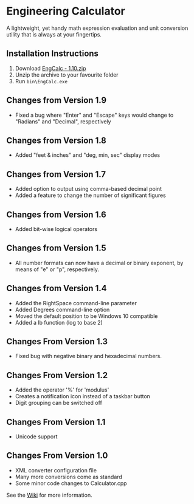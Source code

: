 # Engineering Calculator

A lightweight, yet handy math expression evaluation and unit conversion utility that is always at your fingertips.

## Installation Instructions

1. Download [EngCalc - 1.10.zip](https://sourceforge.net/projects/alwaysontopcalc/files/latest/download)
1. Unzip the archive to your favourite folder
1. Run `bin\EngCalc.exe`

## Changes from Version 1.9

- Fixed a bug where "Enter" and "Escape" keys
  would change to "Radians" and "Decimal", respectively

## Changes from Version 1.8

- Added "feet & inches" and "deg, min, sec" display modes

## Changes from Version 1.7

- Added option to output using comma-based decimal point
- Added a feature to change the number of significant figures

## Changes from Version 1.6

- Added bit-wise logical operators

## Changes from Version 1.5

- All number formats can now have a decimal or binary exponent, by means of "e" or "p", respectively.

## Changes from Version 1.4

- Added the RightSpace command-line parameter
- Added Degrees command-line option
- Moved the default position to be Windows 10 compatible
- Added a lb function (log to base 2)

## Changes From Version 1.3

- Fixed bug with negative binary and hexadecimal numbers.

## Changes From Version 1.2

- Added the operator '%' for 'modulus'
- Creates a notification icon instead of a taskbar button
- Digit grouping can be switched off

## Changes From Version 1.1

- Unicode support

## Changes From Version 1.0

- XML converter configuration file
- Many more conversions come as standard
- Some minor code changes to Calculator.cpp

See the [Wiki](https://sourceforge.net/p/alwaysontopcalc/wiki) for more information.

